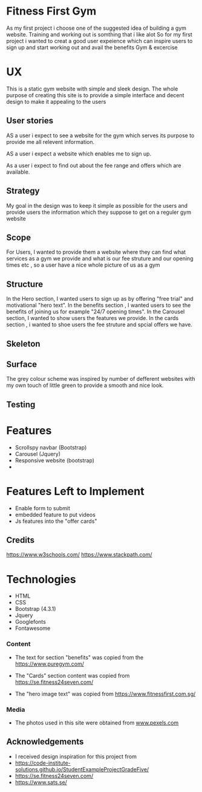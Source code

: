 # Fitness First Gym 

As my first project i choose one of the suggested idea of building a gym website. Training and working out is somthing that i like alot 
So for my first project i wanted to creat a good user expeience which can inspire users to sign up and start working out and avail the benefits 
Gym & excercise
 
# UX

This is a static gym website with simple and sleek design. The whole purpose of creating this site is to provide a simple interface and decent design to make it
appealing to the users 

## User stories 

AS a user i expect to see a website for the gym which serves its purpose to provide me all relevent information.

AS a user i expect a website which enables me to sign up. 

As a user i expect to find out about the fee range and offers which are available. 

## Strategy
My goal in the design was to keep it simple as possible for the users and provide users the information which they suppose to get on a reguler gym website

## Scope
For Users, I wanted to provide them a website where they can find what services as a gym we provide and what is our fee struture 
and our opening times etc , so a user have a nice whole picture of us as a gym 

## Structure
In the Hero section, I wanted users to sign up as by offering "free trial"  and motivational "hero text".
In the benefits section , I wanted users to see the benefits of joining us for example "24/7 opening times".
In the Carousel section, I wanted to show users the features we provide.
In the cards section , i wanted to shoe users the fee struture and spcial offers we have.

## Skeleton


## Surface

The grey colour scheme was inspired by number of defferent websites with my own touch of little green
to provide a smooth and nice look. 


## Testing



# Features
- Scrollspy navbar (Bootstrap)
- Carousel (Jquery)
- Responsive website (bootstrap)
-
# Features Left to Implement
- Enable form to submit
- embedded feature to put videos
- Js features into the "offer cards"



## Credits
https://www.w3schools.com/
https://www.stackpath.com/


# Technologies
- HTML
- CSS
- Bootstrap (4.3.1)
- Jquery
- Googlefonts
- Fontawesome

### Content
- The text for section "benefits" was copied from the
https://www.puregym.com/

- The "Cards" section content was copied from 
https://se.fitness24seven.com/

- The "hero image text" was copied from 
https://www.fitnessfirst.com.sg/

### Media
- The photos used in this site were obtained from www.pexels.com

## Acknowledgements

- I received design inspiration for this project from 
- https://code-institute-solutions.github.io/StudentExampleProjectGradeFive/
- https://se.fitness24seven.com/
- https://www.sats.se/



 
